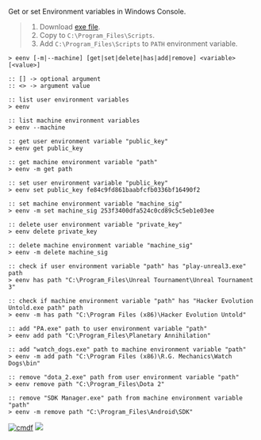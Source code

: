 Get or set Environment variables in Windows Console.
> 1. Download [exe file](https://github.com/cmdf/extra-env/releases/download/1.0.0/eenv.exe).
> 2. Copy to `C:\Program_Files\Scripts`.
> 3. Add `C:\Program_Files\Scripts` to `PATH` environment variable.


```batch
> eenv [-m|--machine] [get|set|delete|has|add|remove] <variable> [<value>]

:: [] -> optional argument
:: <> -> argument value
```

```batch
:: list user environment variables
> eenv

:: list machine environment variables
> eenv --machine

:: get user environment variable "public_key"
> eenv get public_key

:: get machine environment variable "path"
> eenv -m get path

:: set user environment variable "public_key"
> eenv set public_key fe84c9fd861baabfcfb0336bf16490f2

:: set machine environment variable "machine_sig"
> eenv -m set machine_sig 253f3400dfa524c0cd89c5c5eb1e03ee

:: delete user environment variable "private_key"
> eenv delete private_key

:: delete machine environment variable "machine_sig"
> eenv -m delete machine_sig

:: check if user environment variable "path" has "play-unreal3.exe" path
> eenv has path "C:\Program_Files\Unreal Tournament\Unreal Tournament 3"

:: check if machine environment variable "path" has "Hacker Evolution Untold.exe path" path
> eenv -m has path "C:\Program Files (x86)\Hacker Evolution Untold"

:: add "PA.exe" path to user environment variable "path"
> eenv add path "C:\Program_Files\Planetary Annihilation"

:: add "watch_dogs.exe" path to machine environment variable "path"
> eenv -m add path "C:\Program Files (x86)\R.G. Mechanics\Watch Dogs\bin"

:: remove "dota_2.exe" path from user environment variable "path"
> eenv remove path "C:\Program_Files\Dota 2"

:: remove "SDK Manager.exe" path from machine environment variable "path"
> eenv -m remove path "C:\Program_Files\Android\SDK"
```


[![cmdf](https://i.imgur.com/pZjAAcb.jpg)](https://cmdf.github.io)
![](https://ga-beacon.deno.dev/G-RC63DPBH3P:SH3Eq-NoQ9mwgYeHWxu7cw/github.com/nodef/extra-env.cmd)
